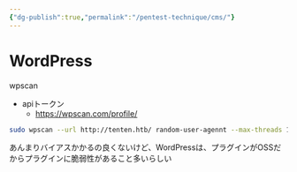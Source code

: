 ```yaml
---
{"dg-publish":true,"permalink":"/pentest-technique/cms/"}
---
```



# WordPress
wpscan
- apiトークン
	- https://wpscan.com/profile/
```bash
sudo wpscan --url http://tenten.htb/ random-user-agennt --max-threads 10 --enumerate --api-token "API_KEY"
```
あんまりバイアスかかるの良くないけど、WordPressは、プラグインがOSSだからプラグインに脆弱性があること多いらしい